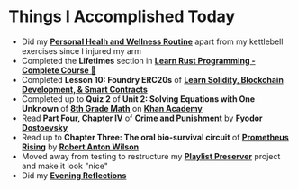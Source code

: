 # Things I Accomplished Today

- Did my **[Personal Healh and Wellness Routine](../../routines/personal-health-and-wellness-routine-2024-week-8.md)** apart from my kettlebell exercises since I injured my arm
- Completed the **Lifetimes** section in **[Learn Rust Programming - Complete Course 🦀](https://www.youtube.com/watch?v=BpPEoZW5IiY)**
- Completed **Lesson 10: Foundry ERC20s** of **[Learn Solidity, Blockchain Development, & Smart Contracts](https://www.youtube.com/watch?v=umepbfKp5rI)**
- Completed up to **Quiz 2** of **Unit 2: Solving Equations with One Unknown** of **[8th Grade Math](https://www.khanacademy.org/math/cc-eighth-grade-math)** on **[Khan Academy](https://www.khanacademy.org)**
- Read **Part Four, Chapter IV** of **[Crime and Punishment](https://www.goodreads.com/book/show/7144.Crime_and_Punishment)** by **[Fyodor Dostoevsky](https://www.goodreads.com/author/show/3137322.Fyodor_Dostoevsky)**
- Read up to **Chapter Three: The oral bio-survival circuit** of **[Prometheus Rising](https://www.goodreads.com/book/show/28597.Prometheus_Rising)** by **[Robert Anton Wilson](https://www.goodreads.com/author/show/2918.Robert_Anton_Wilson)**
- Moved away from testing to restructure my **[Playlist Preserver](https://github.com/evorhard/Playlist-Preserver)** project and make it look "nice"
- Did my **[Evening Reflections](../../routines/evening-reflections.md)**
